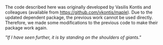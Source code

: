 The code described here was originally developed by Vasilis Kontis and colleagues (available from https://github.com/vkontis/maple). Due to the updated dependent package, the previous work cannot be used directly. Therefore, we made some modifications to the previous code to make their package work again.

*"If I have seen further, it is by standing on the shoulders of giants."*
